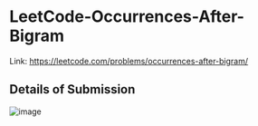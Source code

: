 # LeetCode-Occurrences-After-Bigram
Link: https://leetcode.com/problems/occurrences-after-bigram/
## Details of Submission
![image](https://github.com/mgalang229/LeetCode-Occurrences-After-Bigram/assets/51401355/f47b1157-044d-4b82-a400-e74f871ccd0e)
